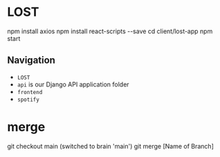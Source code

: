 # LOST
npm install axios
npm install react-scripts --save
cd client/lost-app
npm start
## Navigation
* `LOST`
* `api` is our Django API application folder 
* `frontend`
* `spotify`
# merge
git checkout main (switched to brain 'main')
git merge [Name of Branch]
